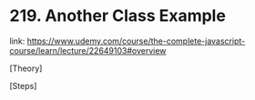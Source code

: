 # 219. Another Class Example

link: https://www.udemy.com/course/the-complete-javascript-course/learn/lecture/22649103#overview

[Theory]







[Steps]

